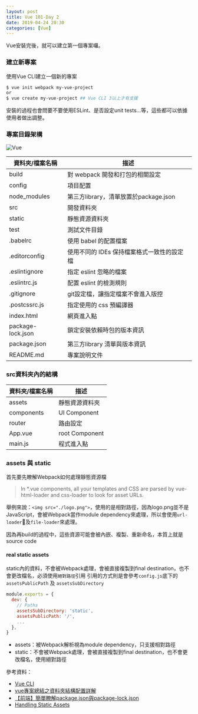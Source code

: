 ```yaml
---
layout: post
title: Vue 101-Day 2
date: 2019-04-24 20:30
categories: [Vue]
---
```


Vue安裝完後，就可以建立第一個專案囉。

### 建立新專案
使用Vue CLI建立一個新的專案
```bash
$ vue init webpack my-vue-project
or
$ vue create my-vue-project ## Vue CLI 3以上才有支援
```

安裝的過程也會問要不要使用ESLint、是否設定unit tests...等，這些都可以依據使用者做出調整。

### 專案目錄架構
![Vue](https://i.imgur.com/GRPBM7K.png)

| 資料夾/檔案名稱   | 描述                                       |
|-------------------|------------------------------------------|
| build             | 對 webpack 開發和打包的相關設定            |
| config            | 項目配置                                   |
| node_modules      | 第三方library，清單放置於package.json       |
| src               | 開發資料夾                                 |
| static            | 靜態資源資料夾                             |
| test              | 測試文件目錄                               |
| .babelrc          | 使用 babel 的配置檔案                      |
| .editorconfig     | 使用不同的 IDEs 保持檔案格式一致性的設定檔 |
| .eslintignore     | 指定 eslint 忽略的檔案                     |
| .eslintrc.js      | 配置 eslint 的檢測規則                     |
| .gitignore        | git設定檔，讓指定檔案不會進入版控           |
| .postcssrc.js     | 指定使用的 css 預編譯器                    |
| index.html        | 網頁進入點                                 |
| package-lock.json | 鎖定安裝依賴時包的版本資訊                 |
| package.json      | 第三方library 清單與版本資訊               |
| README.md         | 專案說明文件                               |


### src資料夾內的結構

| 資料夾/檔案名稱 | 描述           |
|-----------------|----------------|
| assets          | 靜態資源資料夾 |
| components      | UI Component   |
| router          | 路由設定       |
| App.vue         | root Component |
| main.js         | 程式進入點     |

### assets 與 static
首先要先瞭解Webpack如何處理靜態資源檔
> In *.vue components, all your templates and CSS are parsed by vue-html-loader and css-loader to look for asset URLs.

舉例來說：`<img src="./logo.png">`，使用的是相對路徑，因為logo.png並不是JavaScript，會被Webpack當作module dependency來處理，所以會使用`url-loader`及`file-loader`來處理。

因為再build的過程中，這些資源可能會被內嵌、複製、重新命名，本質上就是source code

#### real static assets
static內的資料，不會被Webpack處理，會被直接複製到final destination，也不會更改檔名，必須使用`絕對路徑`引用
引用的方式則是會參考`config.js`底下的`assetsPublicPath` 及 `assetsSubDirectory`

```javascript
module.exports = {
  dev: {
    // Paths
    assetsSubDirectory: 'static',
    assetsPublicPath: '/',
    ...
  },
}
```

* assets：被Webpack解析視為module dependency，只支援相對路徑
* static：不會被Webpack處理，會被直接複製到final destination，也不會更改檔名，使用絕對路徑

參考資料：

- [Vue CLI](https://cli.vuejs.org/)
- [vue專案總結之資料夾結構配置詳解](https://codertw.com/%E5%89%8D%E7%AB%AF%E9%96%8B%E7%99%BC/226385/)
- [【前端】簡單瞭解package.json與package-lock.json](https://www.twblogs.net/a/5b8b1bf92b717718832d5a69)
- [Handling Static Assets](http://vuejs-templates.github.io/webpack/static.html)
